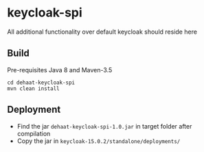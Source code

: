 # keycloak-spi
All additional functionality over default keycloak should reside here

## Build

Pre-requisites
Java 8 and Maven-3.5 

```
cd dehaat-keycloak-spi
mvn clean install
```

## Deployment

- Find the jar `dehaat-keycloak-spi-1.0.jar` in target folder after compilation
- Copy the jar in `keycloak-15.0.2/standalone/deployments/`
